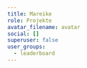 ```yaml
---
title: Mareike
role: Projekte
avatar_filename: avatar
social: []
superuser: false
user_groups:
  - leaderboard
---
```

